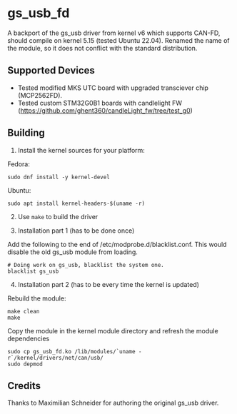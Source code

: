 # gs_usb_fd

A backport of the gs_usb driver from kernel v6 which supports CAN-FD, should compile on kernel 5.15 (tested Ubuntu 22.04). Renamed the name of the module, so it does not conflict with the standard distribution.

## Supported Devices

- Tested modified MKS UTC board with upgraded transciever chip (MCP2562FD).
- Tested custom STM32G0B1 boards with candlelight FW (https://github.com/ghent360/candleLight_fw/tree/test_g0)

## Building

1. Install the kernel sources for your platform:

Fedora:

```
sudo dnf install -y kernel-devel
```

Ubuntu:

```
sudo apt install kernel-headers-$(uname -r)
```

2. Use `make` to build the driver

3. Installation part 1 (has to be done once)

Add the following to the end of /etc/modprobe.d/blacklist.conf. This would disable the old gs_usb module from loading.
```
# Doing work on gs_usb, blacklist the system one.
blacklist gs_usb
```
4. Installation part 2 (has to be every time the kernel is updated)

Rebuild the module:
```
make clean
make
```

Copy the module in the kernel module directory and refresh the module dependencies
```
sudo cp gs_usb_fd.ko /lib/modules/`uname -r`/kernel/drivers/net/can/usb/
sudo depmod
```

## Credits

Thanks to Maximilian Schneider for authoring the original gs_usb driver.
